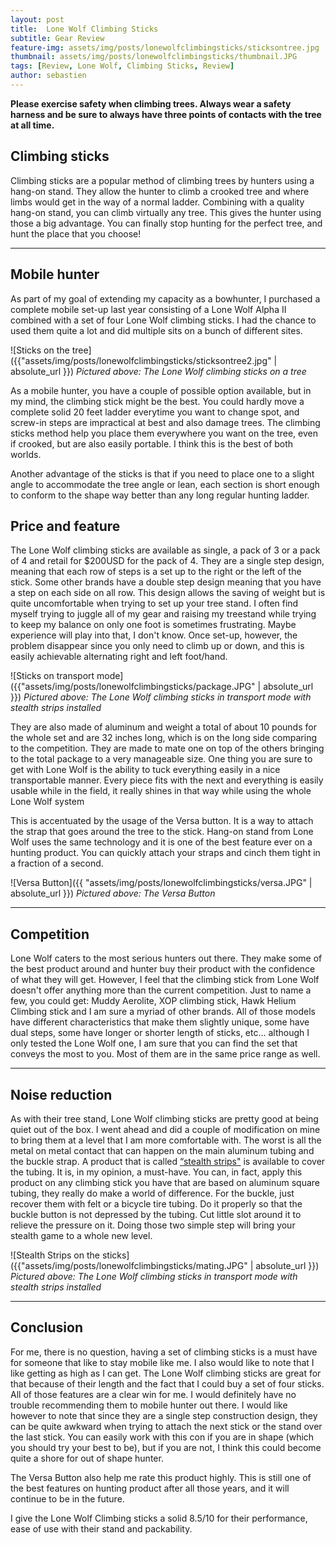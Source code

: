 ```yaml
---
layout: post
title:  Lone Wolf Climbing Sticks
subtitle: Gear Review
feature-img: assets/img/posts/lonewolfclimbingsticks/sticksontree.jpg
thumbnail: assets/img/posts/lonewolfclimbingsticks/thumbnail.JPG
tags: [Review, Lone Wolf, Climbing Sticks, Review]
author: sebastien
---
```


**Please exercise safety when climbing trees. Always wear a safety harness and be sure to always have three points of contacts with the tree at all time.**

## Climbing sticks

Climbing sticks are a popular method of climbing trees by hunters using a hang-on stand. They allow the hunter to climb a crooked tree and where limbs would get in the way of a normal ladder. Combining with a quality hang-on stand, you can climb virtually any tree. This gives the hunter using those a big advantage. You can finally stop hunting for the perfect tree, and hunt the place that you choose!

*****

## Mobile hunter

As part of my goal of extending my capacity as a bowhunter, I purchased a complete mobile set-up last year consisting of a Lone Wolf Alpha II combined with a set of four Lone Wolf climbing sticks. I had the chance to used them quite a lot and did multiple sits on a bunch of different sites.

![Sticks on the tree]({{"assets/img/posts/lonewolfclimbingsticks/sticksontree2.jpg" | absolute_url }})
*Pictured above: The Lone Wolf climbing sticks on a tree*

As a mobile hunter, you have a couple of possible option available, but in my mind, the climbing stick might be the best. You could hardly move a complete solid 20 feet ladder everytime you want to change spot, and screw-in steps are impractical at best and also damage trees. The climbing sticks method help you place them everywhere you want on the tree, even if crooked, but are also easily portable. I think this is the best of both worlds.

Another advantage of the sticks is that if you need to place one to a slight angle to accommodate the tree angle or lean, each section is short enough to conform to the shape way better than any long regular hunting ladder.

## Price and feature

The Lone Wolf climbing sticks are available as single, a pack of 3 or a pack of 4 and retail for $200USD for the pack of 4. They are a single step design, meaning that each row of steps is a set up to the right or the left of the stick. Some other brands have a double step design meaning that you have a step on each side on all row. This design allows the saving of weight but is quite uncomfortable when trying to set up your tree stand. I often find myself trying to juggle all of my gear and raising my treestand while trying to keep my balance on only one foot is sometimes frustrating. Maybe experience will play into that, I don't know. Once set-up, however, the problem disappear since you only need to climb up or down, and this is easily achievable alternating right and left foot/hand.

![Sticks on transport mode]({{"assets/img/posts/lonewolfclimbingsticks/package.JPG" | absolute_url }})
*Pictured above: The Lone Wolf climbing sticks in transport mode with stealth strips installed*

They are also made of aluminum and weight a total of about 10 pounds for the whole set and are 32 inches long, which is on the long side comparing to the competition. They are made to mate one on top of the others bringing to the total package to a very manageable size. One thing you are sure to get with Lone Wolf is the ability to tuck everything easily in a nice transportable manner. Every piece fits with the next and everything is easily usable while in the field, it really shines in that way while using the whole Lone Wolf system

This is accentuated by the usage of the Versa button. It is a way to attach the strap that goes around the tree to the stick. Hang-on stand from Lone Wolf uses the same technology and it is one of the best feature ever on a hunting product. You can quickly attach your straps and cinch them tight in a fraction of a second.

![Versa Button]({{ "assets/img/posts/lonewolfclimbingsticks/versa.JPG" | absolute_url }})
*Pictured above: The Versa Button*

*****

## Competition

Lone Wolf caters to the most serious hunters out there. They make some of the best product around and hunter buy their product with the confidence of what they will get. However, I feel that the climbing stick from Lone Wolf doesn't offer anything more than the current competition. Just to name a few, you could get: Muddy Aerolite, XOP climbing stick, Hawk Helium Climbing stick and I am sure a myriad of other brands. All of those models have different characteristics that make them slightly unique, some have dual steps, some have longer or shorter length of sticks, etc… although I only tested the Lone Wolf one, I am sure that you can find the set that conveys the most to you. Most of them are in the same price range as well.

*****

## Noise reduction

As with their tree stand, Lone Wolf climbing sticks are pretty good at being quiet out of the box. I went ahead and did a couple of modification on mine to bring them at a level that I am more comfortable with. The worst is all the metal on metal contact that can happen on the main aluminum tubing and the buckle strap. A product that is called [“stealth strips"](http://www.stealthoutdoors.com/) is available to cover the tubing. It is, in my opinion, a must-have. You can, in fact, apply this product on any climbing stick you have that are based on aluminum square tubing, they really do make a world of difference. For the buckle, just recover them with felt or a bicycle tire tubing. Do it properly so that the buckle button is not depressed by the tubing. Cut little slot around it to relieve the pressure on it. Doing those two simple step will bring your stealth game to a whole new level.

![Stealth Strips on the sticks]({{"assets/img/posts/lonewolfclimbingsticks/mating.JPG" | absolute_url }})
*Pictured above: The Lone Wolf climbing sticks in transport mode with stealth strips installed*

*****

## Conclusion

For me, there is no question, having a set of climbing sticks is a must have for someone that like to stay mobile like me. I also would like to note that I like getting as high as I can get. The Lone Wolf climbing sticks are great for that because of their length and the fact that I could buy a set of four sticks. All of those features are a clear win for me. I would definitely have no trouble recommending them to mobile hunter out there. I would like however to note that since they are a single step construction design, they can be quite awkward when trying to attach the next stick or the stand over the last stick. You can easily work with this con if you are in shape (which you should try your best to be), but if you are not, I think this could become quite a shore for out of shape hunter.

The Versa Button also help me rate this product highly. This is still one of the best features on hunting product after all those years, and it will continue to be in the future.

I give the Lone Wolf Climbing sticks a solid 8.5/10 for their performance, ease of use with their stand and packability.
